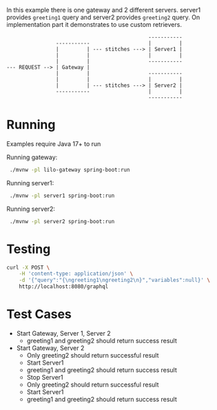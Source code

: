 In this example there is one gateway and 2 different servers. server1 provides `greeting1` query and
server2 provides `greeting2` query. On implementation part it demonstrates to use custom retrievers.

```
                                              -----------
                -----------                   |         |
                |         | --- stitches ---> | Server1 |
                |         |                   |         |
                |         |                   -----------
--- REQUEST --> | Gateway |
                |         |                   -----------
                |         |                   |         |
                |         | --- stitches ---> | Server2 |
                -----------                   |         |
                                              -----------
```

# Running

Examples require Java 17+ to run

Running gateway:

```bash
 ./mvnw -pl lilo-gateway spring-boot:run
```

Running server1:

```bash
 ./mvnw -pl server1 spring-boot:run
```

Running server2:

```bash
 ./mvnw -pl server2 spring-boot:run
```

# Testing

```bash
curl -X POST \
    -H 'content-type: application/json' \
    -d '{"query":"{\ngreeting1\ngreeting2\n}","variables":null}' \
    http://localhost:8080/graphql
```

# Test Cases

- Start Gateway, Server 1, Server 2
  - greeting1 and greeting2 should return success result
- Start Gateway, Server 2
  - Only greeting2 should return successful result
  - Start Server1
  - greeting1 and greeting2 should return success result
  - Stop Server1
  - Only greeting2 should return successful result
  - Start Server1
  - greeting1 and greeting2 should return success result
